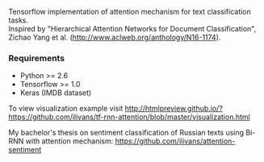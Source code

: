 Tensorflow implementation of attention mechanism for text classification tasks.  
Inspired by "Hierarchical Attention Networks for Document Classification", Zichao Yang et al. (http://www.aclweb.org/anthology/N16-1174).

### Requirements  
- Python >= 2.6
- Tensorflow >= 1.0
- Keras (IMDB dataset)

To view visualization example visit http://htmlpreview.github.io/?https://github.com/ilivans/tf-rnn-attention/blob/master/visualization.html

My bachelor's thesis on sentiment classification of Russian texts using Bi-RNN with attention mechanism: https://github.com/ilivans/attention-sentiment

